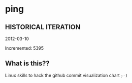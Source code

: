# ping

## HISTORICAL ITERATION
2012-03-10

Incremented: 5395

## What is this?? 
Linux skills to hack the github commit visualization chart `;-)`

